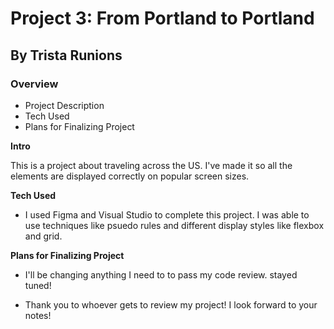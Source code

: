 # Project 3: From Portland to Portland
## By Trista Runions

### Overview
* Project Description
* Tech Used
* Plans for Finalizing Project

**Intro**

This is a project about traveling across the US. I've made it so all the elements are displayed correctly on popular screen sizes. 

**Tech Used**

* I used Figma and Visual Studio to complete this project. I was able to use techniques like psuedo rules and different display styles like flexbox and grid.

**Plans for Finalizing Project**

* I'll be changing anything I need to to pass my code review. stayed tuned! 


* Thank you to whoever gets to review my project! I look forward to your notes!
